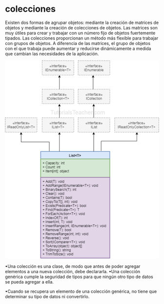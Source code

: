 # colecciones
Existen dos formas de agrupar objetos: mediante la creación de matrices de objetos y mediante la creación de colecciones de objetos.
Las matrices son muy útiles para crear y trabajar con un número fijo de objetos fuertemente tipados.
Las colecciones proporcionan un método más flexible para trabajar con grupos de objetos.
A diferencia de las matrices, el grupo de objetos con el que trabaja puede aumentar y reducirse dinámicamente a medida que cambian las necesidades de la aplicación.

![List](https://github.com/dev-Niko/tla/blob/master/list.png)

•Una colección es una clase, de modo que antes de poder agregar elementos a una nueva colección, debe declararla.
•Una colección genérica cumple la seguridad de tipos para que ningún otro tipo de datos se pueda agregar a ella.

•Cuando se recupera un elemento de una colección genérica, no tiene que determinar su tipo de datos ni convertirlo.
<!--stackedit_data:
eyJoaXN0b3J5IjpbLTczODcwNDU1NV19
-->